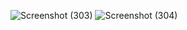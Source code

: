 ![Screenshot (303)](https://github.com/user-attachments/assets/e434b196-148e-4139-8a2b-dfa09014f4c6)
![Screenshot (304)](https://github.com/user-attachments/assets/018af868-30a2-4594-97f3-acf8e8690ae5)
